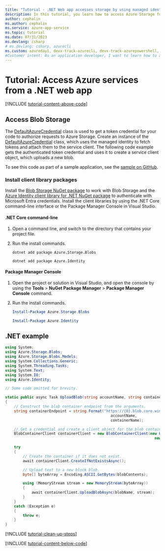 ```yaml
---
title: "Tutorial - .NET Web app accesses storage by using managed identities | Azure"
description: In this tutorial, you learn how to access Azure Storage for a .NET app by using managed identities.
author: cephalin
ms.author: cephalin
ms.service: azure-app-service
ms.topic: tutorial
ms.date: 07/31/2023
ms.devlang: csharp
# ms.devlang: csharp, azurecli
ms.custom: azureday1, devx-track-azurecli, devx-track-azurepowershell, subject-rbac-steps, devx-track-dotnet, AppServiceIdentity
#Customer intent: As an application developer, I want to learn how to access Azure Storage for an app by using managed identities.
---
```


# Tutorial: Access Azure services from a .NET web app

[!INCLUDE [tutorial-content-above-code](./includes/tutorial-dotnet-storage-managed-identity/introduction.md)]

## Access Blob Storage


The [DefaultAzureCredential](/dotnet/api/azure.identity.defaultazurecredential) class is used to get a token credential for your code to authorize requests to Azure Storage. Create an instance of the [DefaultAzureCredential](/dotnet/api/azure.identity.defaultazurecredential) class, which uses the managed identity to fetch tokens and attach them to the service client. The following code example gets the authenticated token credential and uses it to create a service client object, which uploads a new blob.

To see this code as part of a sample application, see the [sample on GitHub](https://github.com/Azure-Samples/ms-identity-easyauth-dotnet-storage-graphapi/tree/main/1-WebApp-storage-managed-identity).

### Install client library packages

Install the [Blob Storage NuGet package](https://www.nuget.org/packages/Azure.Storage.Blobs/) to work with Blob Storage and the [Azure Identity client library for .NET NuGet package](https://www.nuget.org/packages/Azure.Identity/) to authenticate with Microsoft Entra credentials. Install the client libraries by using the .NET Core command-line interface or the Package Manager Console in Visual Studio.

#### .NET Core command-line

1. Open a command line, and switch to the directory that contains your project file.

1. Run the install commands.

    ```dotnetcli
    dotnet add package Azure.Storage.Blobs
    
    dotnet add package Azure.Identity
    ```

#### Package Manager Console
1. Open the project or solution in Visual Studio, and open the console by using the **Tools** > **NuGet Package Manager** > **Package Manager Console** command.

1. Run the install commands.
    ```powershell
    Install-Package Azure.Storage.Blobs
    
    Install-Package Azure.Identity
    ```

## .NET example

```csharp
using System;
using Azure.Storage.Blobs;
using Azure.Storage.Blobs.Models;
using System.Collections.Generic;
using System.Threading.Tasks;
using System.Text;
using System.IO;
using Azure.Identity;

// Some code omitted for brevity.

static public async Task UploadBlob(string accountName, string containerName, string blobName, string blobContents)
{
    // Construct the blob container endpoint from the arguments.
    string containerEndpoint = string.Format("https://{0}.blob.core.windows.net/{1}",
                                                accountName,
                                                containerName);

    // Get a credential and create a client object for the blob container.
    BlobContainerClient containerClient = new BlobContainerClient(new Uri(containerEndpoint),
                                                                    new DefaultAzureCredential());

    try
    {
        // Create the container if it does not exist.
        await containerClient.CreateIfNotExistsAsync();

        // Upload text to a new block blob.
        byte[] byteArray = Encoding.ASCII.GetBytes(blobContents);

        using (MemoryStream stream = new MemoryStream(byteArray))
        {
            await containerClient.UploadBlobAsync(blobName, stream);
        }
    }
    catch (Exception e)
    {
        throw e;
    }
}
```

[!INCLUDE [tutorial-clean-up-steps](./includes/tutorial-cleanup.md)]

[!INCLUDE [tutorial-content-below-code](./includes/tutorial-dotnet-storage-managed-identity/cleanup.md)]
